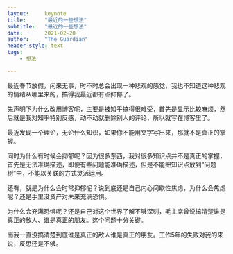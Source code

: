 ```yaml
---
layout:     keynote
title:      "最近的一些想法"
subtitle:   "最近的一些想法"
date:       2021-02-20
author:     "The Guardian"
header-style: text
tags:
    - 想法

---
```


最近春节放假，闲来无事，时不时总会出现一种悲观的感觉，我也不知道这种悲观的情绪从哪里来的，搞得我最近都有点抑郁了。

先声明下为什么改用博客呢，主要是被知乎搞得很难受，首先是显示比较麻烦，然后就是我对知乎特别反感，动不动就删除别人的评论，所以就写在博客里了。

最近发现一个理论，无论什么知识，如果你不能用文字写出来，那就不是真正的掌握。

同时为什么有时候会抑郁呢？因为很多东西，我对很多知识点并不是真正的掌握，首先是无法准确描述，即便有些问题能准确描述，但是不能把知识点放到“问题树”中，不能以关联的方式灵活运用。

还有，就是为什么会时常抑郁呢？说到底还是自己内心间歇性焦虑，为什么会焦虑呢？还是手里没资产对未来充满恐惧。

为什么会充满恐惧呢？还是自己对这个世界了解不够深刻，毛主席曾说搞清楚谁是真正的敌人、谁是真正的朋友。这个问题十分关键。

而我一直没搞清楚到底谁是真正的敌人谁是真正的朋友。工作5年的失败对我的来说，反思还是不够。

​		

